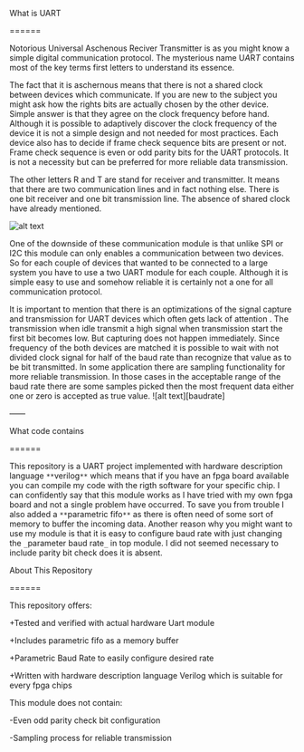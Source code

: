 What is UART

======

Notorious Universal Aschenous Reciver Transmitter is as you might know a simple digital communication protocol. The mysterious name U*A*R*T* contains most of the key terms first letters to understand its essence.  

The fact that it is aschernous means that there is not a shared clock between devices which communicate. If you are new to the subject you might ask how the rights bits are actually chosen by the other device. Simple answer is that they agree on the clock frequency before hand. Although it is possible to adaptively discover the clock frequency of the device it is not a simple design and not needed for most practices. Each device also has to decide if frame check sequence bits are present or not. Frame check sequence is even or odd parity bits for the UART protocols. It is not a necessity but can be preferred for more reliable data transmission. 

The other letters R and T are stand for receiver and transmitter. It means that there are two communication lines and in fact nothing else. There is one bit receiver and one bit transmission line. The absence of shared clock have already mentioned. 

![alt text][uartpins]

One of the downside of these communication module is that unlike SPI or I2C this module can only enables a communication between two devices. So for each couple of devices that wanted to be connected to a large system you have to use a two UART module for each couple. Although it is simple easy to use and somehow reliable it is certainly not a one for all communication protocol.

It is important to mention that there is an optimizations of the signal capture and transmission for UART devices which often gets lack of attention . The transmission when idle transmit a high signal when transmission start the first bit becomes low. But capturing does not happen immediately. Since frequency of the both devices are matched it is possible to wait with not divided clock signal for half of the baud rate than recognize that value as to be bit transmitted. In some application there are sampling functionality for more reliable transmission. In those cases in the acceptable range of the baud rate there are some samples picked then the most frequent data either one or zero is accepted as true value. ![alt text][baudrate]

——

What code contains

======

This repository is a UART project implemented with hardware description language `**`verilog`**` which means that if you have an fpga board available you can compile my code with the rigth software for your specific chip. I can confidently say that this module works as I have tried with my own fpga board and not a single problem have occurred. To save you from trouble I also added a `**`parametric fifo`**` as there is often need of some sort of memory to buffer the incoming data. Another reason why you might want to use my module is that it is easy to configure baud rate with just changing the `_`parameter baud rate`_` in top module. I did not seemed necessary to include parity bit check does it is absent. 

About This Repository

======

This repository offers:

+Tested and verified with actual hardware Uart module

+Includes parametric fifo as a memory buffer

+Parametric Baud Rate to easily configure desired rate

+Written with hardware description language Verilog which is suitable for every fpga chips

This module does not contain:

-Even odd parity check bit configuration

-Sampling process for reliable transmission

[logo]: https://github.com/EnesErcin/Uart_hardware/tree/main/Rapor/baudrate.jpg "baudrate"

[uartpins]: https://github.com/EnesErcin/Uart_hardware/tree/main/Rapor/uartpins.png "uartpins"